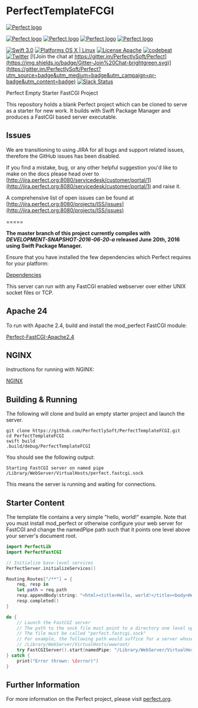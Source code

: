 # PerfectTemplateFCGI

[![Perfect logo](http://www.perfect.org/github/Perfect_GH_header_854.jpg)](http://perfect.org/get-involved.html)

[![Perfect logo](http://www.perfect.org/github/Perfect_GH_button_1_Star.jpg)](https://github.com/PerfectlySoft/Perfect)
[![Perfect logo](http://www.perfect.org/github/Perfect_GH_button_2_Git.jpg)](https://gitter.im/PerfectlySoft/Perfect)
[![Perfect logo](http://www.perfect.org/github/Perfect_GH_button_3_twit.jpg)](https://twitter.com/perfectlysoft)
[![Perfect logo](http://www.perfect.org/github/Perfect_GH_button_4_slack.jpg)](http://perfect.ly)


[![Swift 3.0](https://img.shields.io/badge/Swift-3.0-orange.svg?style=flat)](https://developer.apple.com/swift/)
[![Platforms OS X | Linux](https://img.shields.io/badge/Platforms-OS%20X%20%7C%20Linux%20-lightgray.svg?style=flat)](https://developer.apple.com/swift/)
[![License Apache](https://img.shields.io/badge/License-Apache-lightgrey.svg?style=flat)](http://perfect.org/licensing.html)
[![codebeat](https://codebeat.co/badges/85f8f628-6ce8-4818-867c-21b523484ee9)](https://codebeat.co/projects/github-com-perfectlysoft-perfect)
[![Twitter](https://img.shields.io/badge/Twitter-@PerfectlySoft-blue.svg?style=flat)](http://twitter.com/PerfectlySoft)
[![Join the chat at https://gitter.im/PerfectlySoft/Perfect](https://img.shields.io/badge/Gitter-Join%20Chat-brightgreen.svg)](https://gitter.im/PerfectlySoft/Perfect?utm_source=badge&utm_medium=badge&utm_campaign=pr-badge&utm_content=badge)
[![Slack Status](http://perfect.ly/badge.svg)](http://perfect.ly)

Perfect Empty Starter FastCGI Project

This repository holds a blank Perfect project which can be cloned to serve as a starter for new work. It builds with Swift Package Manager and produces a FastCGI based server executable.

## Issues

We are transitioning to using JIRA for all bugs and support related issues, therefore the GitHub issues has been disabled.

If you find a mistake, bug, or any other helpful suggestion you'd like to make on the docs please head over to [http://jira.perfect.org:8080/servicedesk/customer/portal/1](http://jira.perfect.org:8080/servicedesk/customer/portal/1) and raise it.

A comprehensive list of open issues can be found at [http://jira.perfect.org:8080/projects/ISS/issues](http://jira.perfect.org:8080/projects/ISS/issues)

=====

**The master branch of this project currently compiles with *DEVELOPMENT-SNAPSHOT-2016-06-20-a* released June 20th, 2016 using Swift Package Manager.**

Ensure that you have installed the few dependencies which Perfect requires for your platform:

[Dependencies](https://github.com/PerfectlySoft/Perfect/wiki/Dependencies)

This server can run with any FastCGI enabled webserver over either UNIX socket files or TCP.

## Apache 24
To run with Apache 2.4, build and install the mod_perfect FastCGI module:

[Perfect-FastCGI-Apache2.4](https://github.com/PerfectlySoft/Perfect-FastCGI-Apache2.4)

## NGINX
Instructions for running with NGINX:

[NGINX](https://github.com/PerfectlySoft/Perfect/wiki/NGINX)

## Building & Running

The following will clone and build an empty starter project and launch the server.

```
git clone https://github.com/PerfectlySoft/PerfectTemplateFCGI.git
cd PerfectTemplateFCGI
swift build
.build/debug/PerfectTemplateFCGI
```

You should see the following output:

```
Starting FastCGI server on named pipe /Library/WebServer/VirtualHosts/perfect.fastcgi.sock
```

This means the server is running and waiting for connections.

## Starter Content

The template file contains a very simple "hello, world!" example. Note that you must install mod_perfect or otherwise configure your web server for FastCGI and change the namedPipe path such that it points one level above your server's document root.

```swift
import PerfectLib
import PerfectFastCGI

// Initialize base-level services
PerfectServer.initializeServices()

Routing.Routes["/**"] = {
    req, resp in
    let path = req.path
    resp.appendBody(string: "<html><title>Hello, world!</title><body>Hello, world!</body></html>")
    resp.completed()
}

do {
    // Launch the FastCGI server
    // The path to the sock file must point to a directory one level up from the site's document root.
    // The file must be called "perfect.fastcgi.sock"
    // For example, the following path would suffice for a server whose document root is:
    // /Library/WebServer/VirtualHosts/wwwroot/
    try FastCGIServer().start(namedPipe: "/Library/WebServer/VirtualHosts/perfect.fastcgi.sock")
} catch {
    print("Error thrown: \(error)")
}
```



## Further Information
For more information on the Perfect project, please visit [perfect.org](http://perfect.org).
